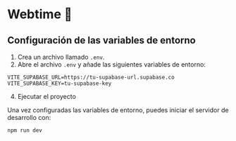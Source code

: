 # Webtime 📘

## Configuración de las variables de entorno


1. Crea un archivo llamado `.env`.
2. Abre el archivo `.env` y añade las siguientes variables de entorno:

```
VITE_SUPABASE_URL=https://tu-supabase-url.supabase.co
VITE_SUPABASE_KEY=tu-supabase-key
```

4. Ejecutar el proyecto

Una vez configuradas las variables de entorno, puedes iniciar el servidor de desarrollo con:

```
npm run dev
```
